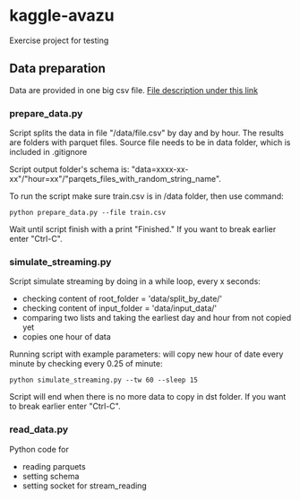 # kaggle-avazu

Exercise project for testing

## Data preparation
Data are provided in one big csv file. 
[File description under this link](https://www.kaggle.com/c/avazu-ctr-prediction/data)
### prepare_data.py
Script splits the data in file "/data/file.csv" by day and by hour.
The results are folders with parquet files.
Source file needs to be in data folder, which is included in .gitignore

Script output folder's schema is:
"data=xxxx-xx-xx"/"hour=xx"/"parqets_files_with_random_string_name".

To run the script make sure train.csv is in /data folder, then use command:
```shell script
python prepare_data.py --file train.csv
```
Wait until script finish with a print "Finished."
If you want to break earlier enter "Ctrl-C".

### simulate_streaming.py 
Script simulate streaming by doing in a while loop, every x seconds:
- checking content of root_folder = 'data/split_by_date/'
- checking content of input_folder = 'data/input_data/'
- comparing two lists and taking the earliest day and hour from not copied yet
- copies one hour of data

Running script with example parameters: will copy new hour of date every minute by checking every 0.25 of minute:
```shell script
python simulate_streaming.py --tw 60 --sleep 15
```
Script will end when there is no more data to copy in dst folder. 
If you want to break earlier enter "Ctrl-C".

### read_data.py
Python code for 
- reading parquets 
- setting schema
- setting socket for stream_reading
